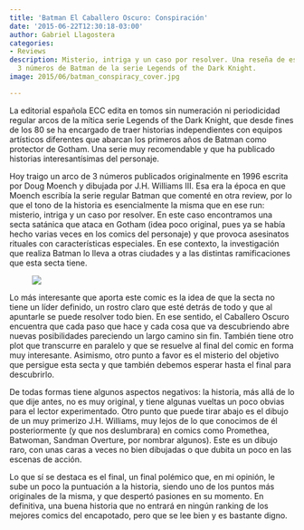 ```yaml
---
title: 'Batman El Caballero Oscuro: Conspiración'
date: '2015-06-22T12:30:18-03:00'
author: Gabriel Llagostera
categories:
- Reviews
description: Misterio, intriga y un caso por resolver. Una reseña de este arco de
  3 números de Batman de la serie Legends of the Dark Knight.
image: 2015/06/batman_conspiracy_cover.jpg

---
```

La editorial española ECC edita en tomos sin numeración ni periodicidad regular arcos de la mítica serie Legends of the Dark Knight, que desde fines de los 80 se ha encargado de traer historias independientes con equipos artísticos diferentes que abarcan los primeros años de Batman como protector de Gotham. Una serie muy recomendable y que ha publicado historias interesantísimas del personaje.

Hoy traigo un arco de 3 números publicados originalmente en 1996 escrita por Doug Moench y dibujada por J.H. Williams III. Esa era la época en que Moench escribía la serie regular Batman que comenté en otra review, por lo que el tono de la historia es esencialmente la misma que en ese run: misterio, intriga y un caso por resolver. En este caso encontramos una secta satánica que ataca en Gotham (idea poco original, pues ya se había hecho varias veces en los comics del personaje) y que provoca asesinatos rituales con características especiales. En ese contexto, la investigación que realiza Batman lo lleva a otras ciudades y a las distintas ramificaciones que esta secta tiene.

<figure>
<img src="/img/2015/06/batman_conspiracy_body.jpg">
</figure>

Lo más interesante que aporta este comic es la idea de que la secta no tiene un líder definido, un rostro claro que esté detrás de todo y que al apuntarle se puede resolver todo bien. En ese sentido, el Caballero Oscuro encuentra que cada paso que hace y cada cosa que va descubriendo abre nuevas posibilidades pareciendo un largo camino sin fin. También tiene otro plot que transcurre en paralelo y que se resuelve al final del comic en forma muy interesante. Asimismo, otro punto a favor es el misterio del objetivo que persigue esta secta y que también debemos esperar hasta el final para descubrirlo.

De todas formas tiene algunos aspectos negativos: la historia, más allá de lo que dije antes, no es muy original, y tiene algunas vueltas un poco obvias para el lector experimentado. Otro punto que puede tirar abajo es el dibujo de un muy primerizo J.H. Williams, muy lejos de lo que conocimos de él posteriormente (y que nos deslumbrara) en comics como Promethea, Batwoman, Sandman Overture, por nombrar algunos). Este es un dibujo raro, con unas caras a veces no bien dibujadas o que dubita un poco en las escenas de acción.

Lo que sí se destaca es el final, un final polémico que, en mi opinión, le sube un poco la puntuación a la historia, siendo uno de los puntos más originales de la misma, y que despertó pasiones en su momento. En definitiva, una buena historia que no entrará en ningún ranking de los mejores comics del encapotado, pero que se lee bien y es bastante digno.

